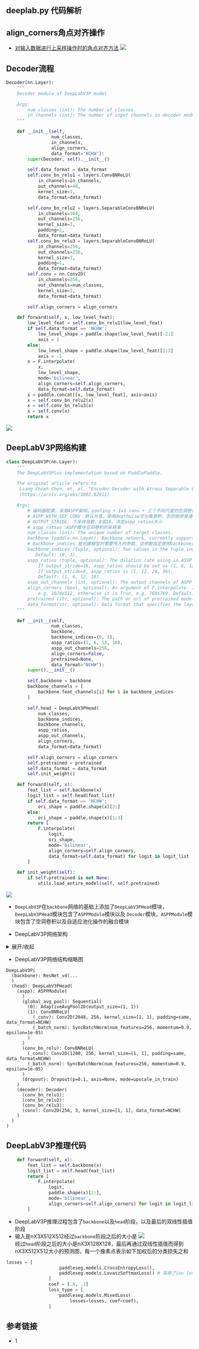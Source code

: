 ## deeplab.py 代码解析

## align_corners角点对齐操作
* [对输入数据进行上采样操作时的角点对齐方法](https://blog.csdn.net/wangweiwells/article/details/101820932)
![](data/images/align_corners.png)

## Decoder流程
```python
Decoder(nn.Layer):
    """
    Decoder module of DeepLabV3P model

    Args:
        num_classes (int): The number of classes.
        in_channels (int): The number of input channels in decoder module.
    """

    def __init__(self,
                 num_classes,
                 in_channels,
                 align_corners,
                 data_format='NCHW'):
        super(Decoder, self).__init__()

        self.data_format = data_format
        self.conv_bn_relu1 = layers.ConvBNReLU(
            in_channels=in_channels,
            out_channels=48,
            kernel_size=1,
            data_format=data_format)

        self.conv_bn_relu2 = layers.SeparableConvBNReLU(
            in_channels=304,
            out_channels=256,
            kernel_size=3,
            padding=1,
            data_format=data_format)
        self.conv_bn_relu3 = layers.SeparableConvBNReLU(
            in_channels=256,
            out_channels=256,
            kernel_size=3,
            padding=1,
            data_format=data_format)
        self.conv = nn.Conv2D(
            in_channels=256,
            out_channels=num_classes,
            kernel_size=1,
            data_format=data_format)

        self.align_corners = align_corners

    def forward(self, x, low_level_feat):
        low_level_feat = self.conv_bn_relu1(low_level_feat)
        if self.data_format == 'NCHW':
            low_level_shape = paddle.shape(low_level_feat)[-2:]
            axis = 1
        else:
            low_level_shape = paddle.shape(low_level_feat)[1:3]
            axis = -1
        x = F.interpolate(
            x,
            low_level_shape,
            mode='bilinear',
            align_corners=self.align_corners,
            data_format=self.data_format)
        x = paddle.concat([x, low_level_feat], axis=axis)
        x = self.conv_bn_relu2(x)
        x = self.conv_bn_relu3(x)
        x = self.conv(x)
        return x
```
![](data/images/Decoder.png)

## DeepLabV3P网络构建
```python
class DeepLabV3P(nn.Layer):
    """
    The DeepLabV3Plus implementation based on PaddlePaddle.

    The original article refers to
     Liang-Chieh Chen, et, al. "Encoder-Decoder with Atrous Separable Convolution for Semantic Image Segmentation"
     (https://arxiv.org/abs/1802.02611)

    Args:
        # 编码器配置，采用ASPP架构，pooling + 1x1_conv + 三个不同尺度的空洞卷积并行, concat后1x1conv
        # ASPP_WITH_SEP_CONV：默认为真，使用depthwise可分离卷积，否则使用普通卷积
        # OUTPUT_STRIDE: 下采样倍数，8或16，决定aspp_ratios大小
        # aspp_ratios：ASPP模块空洞卷积的采样率
        num_classes (int): The unique number of target classes.
        backbone (paddle.nn.Layer): Backbone network, currently support Resnet50_vd/Resnet101_vd/Xception65.
        # backbone_indices 是创建模型时需要传入的参数，该参数指定使用backbone返回的哪个特征图, backbone可以根据不同的块返回不同尺度的特征图
        backbone_indices (tuple, optional): Two values in the tuple indicate the indices of output of backbone.
           Default: (0, 3).
        aspp_ratios (tuple, optional): The dilation rate using in ASSP module. `dilation`为卷积核膨胀系数
            If output_stride=16, aspp_ratios should be set as (1, 6, 12, 18).
            If output_stride=8, aspp_ratios is (1, 12, 24, 36).
            Default: (1, 6, 12, 18).
        aspp_out_channels (int, optional): The output channels of ASPP module. Default: 256.
        align_corners (bool, optional): An argument of F.interpolate. It should be set to False when the feature size is even,
            e.g. 1024x512, otherwise it is True, e.g. 769x769. Default: False.
        pretrained (str, optional): The path or url of pretrained model. Default: None.
        data_format(str, optional): Data format that specifies the layout of input. It can be "NCHW" or "NHWC". Default: "NCHW".
    """

    def __init__(self,
                 num_classes,
                 backbone,
                 backbone_indices=(0, 3),
                 aspp_ratios=(1, 6, 12, 18),
                 aspp_out_channels=256,
                 align_corners=False,
                 pretrained=None,
                 data_format="NCHW"):
        super().__init__()

        self.backbone = backbone
        backbone_channels = [
            backbone.feat_channels[i] for i in backbone_indices
        ]

        self.head = DeepLabV3PHead(
            num_classes,
            backbone_indices,
            backbone_channels,
            aspp_ratios,
            aspp_out_channels,
            align_corners,
            data_format=data_format)

        self.align_corners = align_corners
        self.pretrained = pretrained
        self.data_format = data_format
        self.init_weight()

    def forward(self, x):
        feat_list = self.backbone(x)
        logit_list = self.head(feat_list)
        if self.data_format == 'NCHW':
            ori_shape = paddle.shape(x)[2:]
        else:
            ori_shape = paddle.shape(x)[1:3]
        return [
            F.interpolate(
                logit,
                ori_shape,
                mode='bilinear',
                align_corners=self.align_corners,
                data_format=self.data_format) for logit in logit_list
        ]

    def init_weight(self):
        if self.pretrained is not None:
            utils.load_entire_model(self, self.pretrained)
```
![](data/images/DeepLabV3P-build.png)
* `DeepLabV3P`在`backbone`网络的基础上添加了`DeepLabV3PHead`模块，`DeepLabV3PHead`模块包含了`ASPPModule`模块以及
`Decoder`模块，`ASPPModule`模块包含了空洞卷积以及自适应池化操作的融合模块
  
* DeepLabV3P网络架构
<details><summary>展开/收起</summary>
<pre><code>
DeepLabV3P(
  (backbone): ResNet_vd(
    (conv1_1): ConvBNLayer(
      (_pool2d_avg): AvgPool2D(kernel_size=2, stride=2, padding=0)
      (_conv): Conv2D(3, 32, kernel_size=[3, 3], stride=[2, 2], padding=1, data_format=NCHW)
      (_batch_norm): SyncBatchNorm(num_features=32, momentum=0.9, epsilon=1e-05)
      (_act_op): Activation(
        (act_func): ReLU()
      )
    )
    (conv1_2): ConvBNLayer(
      (_pool2d_avg): AvgPool2D(kernel_size=2, stride=2, padding=0)
      (_conv): Conv2D(32, 32, kernel_size=[3, 3], padding=1, data_format=NCHW)
      (_batch_norm): SyncBatchNorm(num_features=32, momentum=0.9, epsilon=1e-05)
      (_act_op): Activation(
        (act_func): ReLU()
      )
    )
    (conv1_3): ConvBNLayer(
      (_pool2d_avg): AvgPool2D(kernel_size=2, stride=2, padding=0)
      (_conv): Conv2D(32, 64, kernel_size=[3, 3], padding=1, data_format=NCHW)
      (_batch_norm): SyncBatchNorm(num_features=64, momentum=0.9, epsilon=1e-05)
      (_act_op): Activation(
        (act_func): ReLU()
      )
    )
    (pool2d_max): MaxPool2D(kernel_size=3, stride=2, padding=1)
    (bb_0_0): BottleneckBlock(
      (conv0): ConvBNLayer(
        (_pool2d_avg): AvgPool2D(kernel_size=2, stride=2, padding=0)
        (_conv): Conv2D(64, 64, kernel_size=[1, 1], data_format=NCHW)
        (_batch_norm): SyncBatchNorm(num_features=64, momentum=0.9, epsilon=1e-05)
        (_act_op): Activation(
          (act_func): ReLU()
        )
      )
      (conv1): ConvBNLayer(
        (_pool2d_avg): AvgPool2D(kernel_size=2, stride=2, padding=0)
        (_conv): Conv2D(64, 64, kernel_size=[3, 3], padding=1, data_format=NCHW)
        (_batch_norm): SyncBatchNorm(num_features=64, momentum=0.9, epsilon=1e-05)
        (_act_op): Activation(
          (act_func): ReLU()
        )
      )
      (conv2): ConvBNLayer(
        (_pool2d_avg): AvgPool2D(kernel_size=2, stride=2, padding=0)
        (_conv): Conv2D(64, 256, kernel_size=[1, 1], data_format=NCHW)
        (_batch_norm): SyncBatchNorm(num_features=256, momentum=0.9, epsilon=1e-05)
        (_act_op): Activation()
      )
      (short): ConvBNLayer(
        (_pool2d_avg): AvgPool2D(kernel_size=2, stride=2, padding=0)
        (_conv): Conv2D(64, 256, kernel_size=[1, 1], data_format=NCHW)
        (_batch_norm): SyncBatchNorm(num_features=256, momentum=0.9, epsilon=1e-05)
        (_act_op): Activation()
      )
    )
    (bb_0_1): BottleneckBlock(
      (conv0): ConvBNLayer(
        (_pool2d_avg): AvgPool2D(kernel_size=2, stride=2, padding=0)
        (_conv): Conv2D(256, 64, kernel_size=[1, 1], data_format=NCHW)
        (_batch_norm): SyncBatchNorm(num_features=64, momentum=0.9, epsilon=1e-05)
        (_act_op): Activation(
          (act_func): ReLU()
        )
      )
      (conv1): ConvBNLayer(
        (_pool2d_avg): AvgPool2D(kernel_size=2, stride=2, padding=0)
        (_conv): Conv2D(64, 64, kernel_size=[3, 3], padding=1, data_format=NCHW)
        (_batch_norm): SyncBatchNorm(num_features=64, momentum=0.9, epsilon=1e-05)
        (_act_op): Activation(
          (act_func): ReLU()
        )
      )
      (conv2): ConvBNLayer(
        (_pool2d_avg): AvgPool2D(kernel_size=2, stride=2, padding=0)
        (_conv): Conv2D(64, 256, kernel_size=[1, 1], data_format=NCHW)
        (_batch_norm): SyncBatchNorm(num_features=256, momentum=0.9, epsilon=1e-05)
        (_act_op): Activation()
      )
    )
    (bb_0_2): BottleneckBlock(
      (conv0): ConvBNLayer(
        (_pool2d_avg): AvgPool2D(kernel_size=2, stride=2, padding=0)
        (_conv): Conv2D(256, 64, kernel_size=[1, 1], data_format=NCHW)
        (_batch_norm): SyncBatchNorm(num_features=64, momentum=0.9, epsilon=1e-05)
        (_act_op): Activation(
          (act_func): ReLU()
        )
      )
      (conv1): ConvBNLayer(
        (_pool2d_avg): AvgPool2D(kernel_size=2, stride=2, padding=0)
        (_conv): Conv2D(64, 64, kernel_size=[3, 3], padding=1, data_format=NCHW)
        (_batch_norm): SyncBatchNorm(num_features=64, momentum=0.9, epsilon=1e-05)
        (_act_op): Activation(
          (act_func): ReLU()
        )
      )
      (conv2): ConvBNLayer(
        (_pool2d_avg): AvgPool2D(kernel_size=2, stride=2, padding=0)
        (_conv): Conv2D(64, 256, kernel_size=[1, 1], data_format=NCHW)
        (_batch_norm): SyncBatchNorm(num_features=256, momentum=0.9, epsilon=1e-05)
        (_act_op): Activation()
      )
    )
    (bb_1_0): BottleneckBlock(
      (conv0): ConvBNLayer(
        (_pool2d_avg): AvgPool2D(kernel_size=2, stride=2, padding=0)
        (_conv): Conv2D(256, 128, kernel_size=[1, 1], data_format=NCHW)
        (_batch_norm): SyncBatchNorm(num_features=128, momentum=0.9, epsilon=1e-05)
        (_act_op): Activation(
          (act_func): ReLU()
        )
      )
      (conv1): ConvBNLayer(
        (_pool2d_avg): AvgPool2D(kernel_size=2, stride=2, padding=0)
        (_conv): Conv2D(128, 128, kernel_size=[3, 3], stride=[2, 2], padding=1, data_format=NCHW)
        (_batch_norm): SyncBatchNorm(num_features=128, momentum=0.9, epsilon=1e-05)
        (_act_op): Activation(
          (act_func): ReLU()
        )
      )
      (conv2): ConvBNLayer(
        (_pool2d_avg): AvgPool2D(kernel_size=2, stride=2, padding=0)
        (_conv): Conv2D(128, 512, kernel_size=[1, 1], data_format=NCHW)
        (_batch_norm): SyncBatchNorm(num_features=512, momentum=0.9, epsilon=1e-05)
        (_act_op): Activation()
      )
      (short): ConvBNLayer(
        (_pool2d_avg): AvgPool2D(kernel_size=2, stride=2, padding=0)
        (_conv): Conv2D(256, 512, kernel_size=[1, 1], data_format=NCHW)
        (_batch_norm): SyncBatchNorm(num_features=512, momentum=0.9, epsilon=1e-05)
        (_act_op): Activation()
      )
    )
    (bb_1_1): BottleneckBlock(
      (conv0): ConvBNLayer(
        (_pool2d_avg): AvgPool2D(kernel_size=2, stride=2, padding=0)
        (_conv): Conv2D(512, 128, kernel_size=[1, 1], data_format=NCHW)
        (_batch_norm): SyncBatchNorm(num_features=128, momentum=0.9, epsilon=1e-05)
        (_act_op): Activation(
          (act_func): ReLU()
        )
      )
      (conv1): ConvBNLayer(
        (_pool2d_avg): AvgPool2D(kernel_size=2, stride=2, padding=0)
        (_conv): Conv2D(128, 128, kernel_size=[3, 3], padding=1, data_format=NCHW)
        (_batch_norm): SyncBatchNorm(num_features=128, momentum=0.9, epsilon=1e-05)
        (_act_op): Activation(
          (act_func): ReLU()
        )
      )
      (conv2): ConvBNLayer(
        (_pool2d_avg): AvgPool2D(kernel_size=2, stride=2, padding=0)
        (_conv): Conv2D(128, 512, kernel_size=[1, 1], data_format=NCHW)
        (_batch_norm): SyncBatchNorm(num_features=512, momentum=0.9, epsilon=1e-05)
        (_act_op): Activation()
      )
    )
    (bb_1_2): BottleneckBlock(
      (conv0): ConvBNLayer(
        (_pool2d_avg): AvgPool2D(kernel_size=2, stride=2, padding=0)
        (_conv): Conv2D(512, 128, kernel_size=[1, 1], data_format=NCHW)
        (_batch_norm): SyncBatchNorm(num_features=128, momentum=0.9, epsilon=1e-05)
        (_act_op): Activation(
          (act_func): ReLU()
        )
      )
      (conv1): ConvBNLayer(
        (_pool2d_avg): AvgPool2D(kernel_size=2, stride=2, padding=0)
        (_conv): Conv2D(128, 128, kernel_size=[3, 3], padding=1, data_format=NCHW)
        (_batch_norm): SyncBatchNorm(num_features=128, momentum=0.9, epsilon=1e-05)
        (_act_op): Activation(
          (act_func): ReLU()
        )
      )
      (conv2): ConvBNLayer(
        (_pool2d_avg): AvgPool2D(kernel_size=2, stride=2, padding=0)
        (_conv): Conv2D(128, 512, kernel_size=[1, 1], data_format=NCHW)
        (_batch_norm): SyncBatchNorm(num_features=512, momentum=0.9, epsilon=1e-05)
        (_act_op): Activation()
      )
    )
    (bb_1_3): BottleneckBlock(
      (conv0): ConvBNLayer(
        (_pool2d_avg): AvgPool2D(kernel_size=2, stride=2, padding=0)
        (_conv): Conv2D(512, 128, kernel_size=[1, 1], data_format=NCHW)
        (_batch_norm): SyncBatchNorm(num_features=128, momentum=0.9, epsilon=1e-05)
        (_act_op): Activation(
          (act_func): ReLU()
        )
      )
      (conv1): ConvBNLayer(
        (_pool2d_avg): AvgPool2D(kernel_size=2, stride=2, padding=0)
        (_conv): Conv2D(128, 128, kernel_size=[3, 3], padding=1, data_format=NCHW)
        (_batch_norm): SyncBatchNorm(num_features=128, momentum=0.9, epsilon=1e-05)
        (_act_op): Activation(
          (act_func): ReLU()
        )
      )
      (conv2): ConvBNLayer(
        (_pool2d_avg): AvgPool2D(kernel_size=2, stride=2, padding=0)
        (_conv): Conv2D(128, 512, kernel_size=[1, 1], data_format=NCHW)
        (_batch_norm): SyncBatchNorm(num_features=512, momentum=0.9, epsilon=1e-05)
        (_act_op): Activation()
      )
    )
    (bb_2_0): BottleneckBlock(
      (conv0): ConvBNLayer(
        (_pool2d_avg): AvgPool2D(kernel_size=2, stride=2, padding=0)
        (_conv): Conv2D(512, 256, kernel_size=[1, 1], data_format=NCHW)
        (_batch_norm): SyncBatchNorm(num_features=256, momentum=0.9, epsilon=1e-05)
        (_act_op): Activation(
          (act_func): ReLU()
        )
      )
      (conv1): ConvBNLayer(
        (_pool2d_avg): AvgPool2D(kernel_size=2, stride=2, padding=0)
        (_conv): Conv2D(256, 256, kernel_size=[3, 3], dilation=[2, 2], data_format=NCHW)
        (_batch_norm): SyncBatchNorm(num_features=256, momentum=0.9, epsilon=1e-05)
        (_act_op): Activation(
          (act_func): ReLU()
        )
      )
      (conv2): ConvBNLayer(
        (_pool2d_avg): AvgPool2D(kernel_size=2, stride=2, padding=0)
        (_conv): Conv2D(256, 1024, kernel_size=[1, 1], data_format=NCHW)
        (_batch_norm): SyncBatchNorm(num_features=1024, momentum=0.9, epsilon=1e-05)
        (_act_op): Activation()
      )
      (short): ConvBNLayer(
        (_pool2d_avg): AvgPool2D(kernel_size=2, stride=2, padding=0)
        (_conv): Conv2D(512, 1024, kernel_size=[1, 1], data_format=NCHW)
        (_batch_norm): SyncBatchNorm(num_features=1024, momentum=0.9, epsilon=1e-05)
        (_act_op): Activation()
      )
    )
    (bb_2_1): BottleneckBlock(
      (conv0): ConvBNLayer(
        (_pool2d_avg): AvgPool2D(kernel_size=2, stride=2, padding=0)
        (_conv): Conv2D(1024, 256, kernel_size=[1, 1], data_format=NCHW)
        (_batch_norm): SyncBatchNorm(num_features=256, momentum=0.9, epsilon=1e-05)
        (_act_op): Activation(
          (act_func): ReLU()
        )
      )
      (conv1): ConvBNLayer(
        (_pool2d_avg): AvgPool2D(kernel_size=2, stride=2, padding=0)
        (_conv): Conv2D(256, 256, kernel_size=[3, 3], dilation=[2, 2], data_format=NCHW)
        (_batch_norm): SyncBatchNorm(num_features=256, momentum=0.9, epsilon=1e-05)
        (_act_op): Activation(
          (act_func): ReLU()
        )
      )
      (conv2): ConvBNLayer(
        (_pool2d_avg): AvgPool2D(kernel_size=2, stride=2, padding=0)
        (_conv): Conv2D(256, 1024, kernel_size=[1, 1], data_format=NCHW)
        (_batch_norm): SyncBatchNorm(num_features=1024, momentum=0.9, epsilon=1e-05)
        (_act_op): Activation()
      )
    )
    (bb_2_2): BottleneckBlock(
      (conv0): ConvBNLayer(
        (_pool2d_avg): AvgPool2D(kernel_size=2, stride=2, padding=0)
        (_conv): Conv2D(1024, 256, kernel_size=[1, 1], data_format=NCHW)
        (_batch_norm): SyncBatchNorm(num_features=256, momentum=0.9, epsilon=1e-05)
        (_act_op): Activation(
          (act_func): ReLU()
        )
      )
      (conv1): ConvBNLayer(
        (_pool2d_avg): AvgPool2D(kernel_size=2, stride=2, padding=0)
        (_conv): Conv2D(256, 256, kernel_size=[3, 3], dilation=[2, 2], data_format=NCHW)
        (_batch_norm): SyncBatchNorm(num_features=256, momentum=0.9, epsilon=1e-05)
        (_act_op): Activation(
          (act_func): ReLU()
        )
      )
      (conv2): ConvBNLayer(
        (_pool2d_avg): AvgPool2D(kernel_size=2, stride=2, padding=0)
        (_conv): Conv2D(256, 1024, kernel_size=[1, 1], data_format=NCHW)
        (_batch_norm): SyncBatchNorm(num_features=1024, momentum=0.9, epsilon=1e-05)
        (_act_op): Activation()
      )
    )
    (bb_2_3): BottleneckBlock(
      (conv0): ConvBNLayer(
        (_pool2d_avg): AvgPool2D(kernel_size=2, stride=2, padding=0)
        (_conv): Conv2D(1024, 256, kernel_size=[1, 1], data_format=NCHW)
        (_batch_norm): SyncBatchNorm(num_features=256, momentum=0.9, epsilon=1e-05)
        (_act_op): Activation(
          (act_func): ReLU()
        )
      )
      (conv1): ConvBNLayer(
        (_pool2d_avg): AvgPool2D(kernel_size=2, stride=2, padding=0)
        (_conv): Conv2D(256, 256, kernel_size=[3, 3], dilation=[2, 2], data_format=NCHW)
        (_batch_norm): SyncBatchNorm(num_features=256, momentum=0.9, epsilon=1e-05)
        (_act_op): Activation(
          (act_func): ReLU()
        )
      )
      (conv2): ConvBNLayer(
        (_pool2d_avg): AvgPool2D(kernel_size=2, stride=2, padding=0)
        (_conv): Conv2D(256, 1024, kernel_size=[1, 1], data_format=NCHW)
        (_batch_norm): SyncBatchNorm(num_features=1024, momentum=0.9, epsilon=1e-05)
        (_act_op): Activation()
      )
    )
    (bb_2_4): BottleneckBlock(
      (conv0): ConvBNLayer(
        (_pool2d_avg): AvgPool2D(kernel_size=2, stride=2, padding=0)
        (_conv): Conv2D(1024, 256, kernel_size=[1, 1], data_format=NCHW)
        (_batch_norm): SyncBatchNorm(num_features=256, momentum=0.9, epsilon=1e-05)
        (_act_op): Activation(
          (act_func): ReLU()
        )
      )
      (conv1): ConvBNLayer(
        (_pool2d_avg): AvgPool2D(kernel_size=2, stride=2, padding=0)
        (_conv): Conv2D(256, 256, kernel_size=[3, 3], dilation=[2, 2], data_format=NCHW)
        (_batch_norm): SyncBatchNorm(num_features=256, momentum=0.9, epsilon=1e-05)
        (_act_op): Activation(
          (act_func): ReLU()
        )
      )
      (conv2): ConvBNLayer(
        (_pool2d_avg): AvgPool2D(kernel_size=2, stride=2, padding=0)
        (_conv): Conv2D(256, 1024, kernel_size=[1, 1], data_format=NCHW)
        (_batch_norm): SyncBatchNorm(num_features=1024, momentum=0.9, epsilon=1e-05)
        (_act_op): Activation()
      )
    )
    (bb_2_5): BottleneckBlock(
      (conv0): ConvBNLayer(
        (_pool2d_avg): AvgPool2D(kernel_size=2, stride=2, padding=0)
        (_conv): Conv2D(1024, 256, kernel_size=[1, 1], data_format=NCHW)
        (_batch_norm): SyncBatchNorm(num_features=256, momentum=0.9, epsilon=1e-05)
        (_act_op): Activation(
          (act_func): ReLU()
        )
      )
      (conv1): ConvBNLayer(
        (_pool2d_avg): AvgPool2D(kernel_size=2, stride=2, padding=0)
        (_conv): Conv2D(256, 256, kernel_size=[3, 3], dilation=[2, 2], data_format=NCHW)
        (_batch_norm): SyncBatchNorm(num_features=256, momentum=0.9, epsilon=1e-05)
        (_act_op): Activation(
          (act_func): ReLU()
        )
      )
      (conv2): ConvBNLayer(
        (_pool2d_avg): AvgPool2D(kernel_size=2, stride=2, padding=0)
        (_conv): Conv2D(256, 1024, kernel_size=[1, 1], data_format=NCHW)
        (_batch_norm): SyncBatchNorm(num_features=1024, momentum=0.9, epsilon=1e-05)
        (_act_op): Activation()
      )
    )
    (bb_3_0): BottleneckBlock(
      (conv0): ConvBNLayer(
        (_pool2d_avg): AvgPool2D(kernel_size=2, stride=2, padding=0)
        (_conv): Conv2D(1024, 512, kernel_size=[1, 1], data_format=NCHW)
        (_batch_norm): SyncBatchNorm(num_features=512, momentum=0.9, epsilon=1e-05)
        (_act_op): Activation(
          (act_func): ReLU()
        )
      )
      (conv1): ConvBNLayer(
        (_pool2d_avg): AvgPool2D(kernel_size=2, stride=2, padding=0)
        (_conv): Conv2D(512, 512, kernel_size=[3, 3], dilation=[4, 4], data_format=NCHW)
        (_batch_norm): SyncBatchNorm(num_features=512, momentum=0.9, epsilon=1e-05)
        (_act_op): Activation(
          (act_func): ReLU()
        )
      )
      (conv2): ConvBNLayer(
        (_pool2d_avg): AvgPool2D(kernel_size=2, stride=2, padding=0)
        (_conv): Conv2D(512, 2048, kernel_size=[1, 1], data_format=NCHW)
        (_batch_norm): SyncBatchNorm(num_features=2048, momentum=0.9, epsilon=1e-05)
        (_act_op): Activation()
      )
      (short): ConvBNLayer(
        (_pool2d_avg): AvgPool2D(kernel_size=2, stride=2, padding=0)
        (_conv): Conv2D(1024, 2048, kernel_size=[1, 1], data_format=NCHW)
        (_batch_norm): SyncBatchNorm(num_features=2048, momentum=0.9, epsilon=1e-05)
        (_act_op): Activation()
      )
    )
    (bb_3_1): BottleneckBlock(
      (conv0): ConvBNLayer(
        (_pool2d_avg): AvgPool2D(kernel_size=2, stride=2, padding=0)
        (_conv): Conv2D(2048, 512, kernel_size=[1, 1], data_format=NCHW)
        (_batch_norm): SyncBatchNorm(num_features=512, momentum=0.9, epsilon=1e-05)
        (_act_op): Activation(
          (act_func): ReLU()
        )
      )
      (conv1): ConvBNLayer(
        (_pool2d_avg): AvgPool2D(kernel_size=2, stride=2, padding=0)
        (_conv): Conv2D(512, 512, kernel_size=[3, 3], dilation=[4, 4], data_format=NCHW)
        (_batch_norm): SyncBatchNorm(num_features=512, momentum=0.9, epsilon=1e-05)
        (_act_op): Activation(
          (act_func): ReLU()
        )
      )
      (conv2): ConvBNLayer(
        (_pool2d_avg): AvgPool2D(kernel_size=2, stride=2, padding=0)
        (_conv): Conv2D(512, 2048, kernel_size=[1, 1], data_format=NCHW)
        (_batch_norm): SyncBatchNorm(num_features=2048, momentum=0.9, epsilon=1e-05)
        (_act_op): Activation()
      )
    )
    (bb_3_2): BottleneckBlock(
      (conv0): ConvBNLayer(
        (_pool2d_avg): AvgPool2D(kernel_size=2, stride=2, padding=0)
        (_conv): Conv2D(2048, 512, kernel_size=[1, 1], data_format=NCHW)
        (_batch_norm): SyncBatchNorm(num_features=512, momentum=0.9, epsilon=1e-05)
        (_act_op): Activation(
          (act_func): ReLU()
        )
      )
      (conv1): ConvBNLayer(
        (_pool2d_avg): AvgPool2D(kernel_size=2, stride=2, padding=0)
        (_conv): Conv2D(512, 512, kernel_size=[3, 3], dilation=[4, 4], data_format=NCHW)
        (_batch_norm): SyncBatchNorm(num_features=512, momentum=0.9, epsilon=1e-05)
        (_act_op): Activation(
          (act_func): ReLU()
        )
      )
      (conv2): ConvBNLayer(
        (_pool2d_avg): AvgPool2D(kernel_size=2, stride=2, padding=0)
        (_conv): Conv2D(512, 2048, kernel_size=[1, 1], data_format=NCHW)
        (_batch_norm): SyncBatchNorm(num_features=2048, momentum=0.9, epsilon=1e-05)
        (_act_op): Activation()
      )
    )
  )
  (head): DeepLabV3PHead(
    (aspp): ASPPModule(
      (aspp_blocks): LayerList(
        (0): ConvBNReLU(
          (_conv): Conv2D(2048, 256, kernel_size=[1, 1], data_format=NCHW)
          (_batch_norm): SyncBatchNorm(num_features=256, momentum=0.9, epsilon=1e-05)
        )
        (1): SeparableConvBNReLU(
          (depthwise_conv): ConvBN(
            (_conv): Conv2D(2048, 2048, kernel_size=[3, 3], padding=12, dilation=[12, 12], groups=2048, data_format=NCHW)
            (_batch_norm): SyncBatchNorm(num_features=2048, momentum=0.9, epsilon=1e-05)
          )
          (piontwise_conv): ConvBNReLU(
            (_conv): Conv2D(2048, 256, kernel_size=[1, 1], padding=same, data_format=NCHW)
            (_batch_norm): SyncBatchNorm(num_features=256, momentum=0.9, epsilon=1e-05)
          )
        )
        (2): SeparableConvBNReLU(
          (depthwise_conv): ConvBN(
            (_conv): Conv2D(2048, 2048, kernel_size=[3, 3], padding=24, dilation=[24, 24], groups=2048, data_format=NCHW)
            (_batch_norm): SyncBatchNorm(num_features=2048, momentum=0.9, epsilon=1e-05)
          )
          (piontwise_conv): ConvBNReLU(
            (_conv): Conv2D(2048, 256, kernel_size=[1, 1], padding=same, data_format=NCHW)
            (_batch_norm): SyncBatchNorm(num_features=256, momentum=0.9, epsilon=1e-05)
          )
        )
        (3): SeparableConvBNReLU(
          (depthwise_conv): ConvBN(
            (_conv): Conv2D(2048, 2048, kernel_size=[3, 3], padding=36, dilation=[36, 36], groups=2048, data_format=NCHW)
            (_batch_norm): SyncBatchNorm(num_features=2048, momentum=0.9, epsilon=1e-05)
          )
          (piontwise_conv): ConvBNReLU(
            (_conv): Conv2D(2048, 256, kernel_size=[1, 1], padding=same, data_format=NCHW)
            (_batch_norm): SyncBatchNorm(num_features=256, momentum=0.9, epsilon=1e-05)
          )
        )
      )
      (global_avg_pool): Sequential(
        (0): AdaptiveAvgPool2D(output_size=(1, 1))
        (1): ConvBNReLU(
          (_conv): Conv2D(2048, 256, kernel_size=[1, 1], padding=same, data_format=NCHW)
          (_batch_norm): SyncBatchNorm(num_features=256, momentum=0.9, epsilon=1e-05)
        )
      )
      (conv_bn_relu): ConvBNReLU(
        (_conv): Conv2D(1280, 256, kernel_size=[1, 1], padding=same, data_format=NCHW)
        (_batch_norm): SyncBatchNorm(num_features=256, momentum=0.9, epsilon=1e-05)
      )
      (dropout): Dropout(p=0.1, axis=None, mode=upscale_in_train)
    )
    (decoder): Decoder(
      (conv_bn_relu1): ConvBNReLU(
        (_conv): Conv2D(256, 48, kernel_size=[1, 1], padding=same, data_format=NCHW)
        (_batch_norm): SyncBatchNorm(num_features=48, momentum=0.9, epsilon=1e-05)
      )
      (conv_bn_relu2): SeparableConvBNReLU(
        (depthwise_conv): ConvBN(
          (_conv): Conv2D(304, 304, kernel_size=[3, 3], padding=1, groups=304, data_format=NCHW)
          (_batch_norm): SyncBatchNorm(num_features=304, momentum=0.9, epsilon=1e-05)
        )
        (piontwise_conv): ConvBNReLU(
          (_conv): Conv2D(304, 256, kernel_size=[1, 1], padding=same, data_format=NCHW)
          (_batch_norm): SyncBatchNorm(num_features=256, momentum=0.9, epsilon=1e-05)
        )
      )
      (conv_bn_relu3): SeparableConvBNReLU(
        (depthwise_conv): ConvBN(
          (_conv): Conv2D(256, 256, kernel_size=[3, 3], padding=1, groups=256, data_format=NCHW)
          (_batch_norm): SyncBatchNorm(num_features=256, momentum=0.9, epsilon=1e-05)
        )
        (piontwise_conv): ConvBNReLU(
          (_conv): Conv2D(256, 256, kernel_size=[1, 1], padding=same, data_format=NCHW)
          (_batch_norm): SyncBatchNorm(num_features=256, momentum=0.9, epsilon=1e-05)
        )
      )
      (conv): Conv2D(256, 3, kernel_size=[1, 1], data_format=NCHW)
    )
  )
)
</code></pre>
</details>  

* DeepLabV3P网络结构缩略图
```text
DeepLabV3P(
  (backbone): ResNet_vd(...
  )
  (head): DeepLabV3PHead(
    (aspp): ASPPModule(
      )
      (global_avg_pool): Sequential(
        (0): AdaptiveAvgPool2D(output_size=(1, 1))
        (1): ConvBNReLU(
          (_conv): Conv2D(2048, 256, kernel_size=[1, 1], padding=same, data_format=NCHW)
          (_batch_norm): SyncBatchNorm(num_features=256, momentum=0.9, epsilon=1e-05)
        )
      )
      (conv_bn_relu): ConvBNReLU(
        (_conv): Conv2D(1280, 256, kernel_size=[1, 1], padding=same, data_format=NCHW)
        (_batch_norm): SyncBatchNorm(num_features=256, momentum=0.9, epsilon=1e-05)
      )
      (dropout): Dropout(p=0.1, axis=None, mode=upscale_in_train)
    )
    (decoder): Decoder(
      (conv_bn_relu1): 
      (conv_bn_relu2): 
      (conv_bn_relu3): 
      (conv): Conv2D(256, 3, kernel_size=[1, 1], data_format=NCHW)
    )
  )
)
```
## DeepLabV3P推理代码
```python
    def forward(self, x):
        feat_list = self.backbone(x)
        logit_list = self.head(feat_list)
        return [
            F.interpolate(
                logit,
                paddle.shape(x)[2:],
                mode='bilinear',
                align_corners=self.align_corners) for logit in logit_list
        ]
```
* DeepLabV3P推理过程包含了`backbone`以及`head`阶段，以及最后的双线性插值阶段
* 输入是nX3X512X512经过`backbone`阶段之后的大小是
![](data/images/DeepLabV3P_Forward.png)  
经过`head`阶段之后的大小是nX3X128X128，最后再通过双线性插值而得到nX3X512X512大小的预测图，每一个像素点表示如下加权后的分类损失之和
```python
losses = [
                    paddleseg.models.CrossEntropyLoss(),
                    paddleseg.models.LovaszSoftmaxLoss() # 采用了iou loss
                ]
                coef = [.8, .2]
                loss_type = [
                    paddleseg.models.MixedLoss(
                        losses=losses, coef=coef),
                ]
```
  
## 参考链接
* 1 

